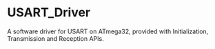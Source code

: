 # USART_Driver
A software driver for USART on ATmega32, provided with Initialization, Transmission and Reception APIs.
